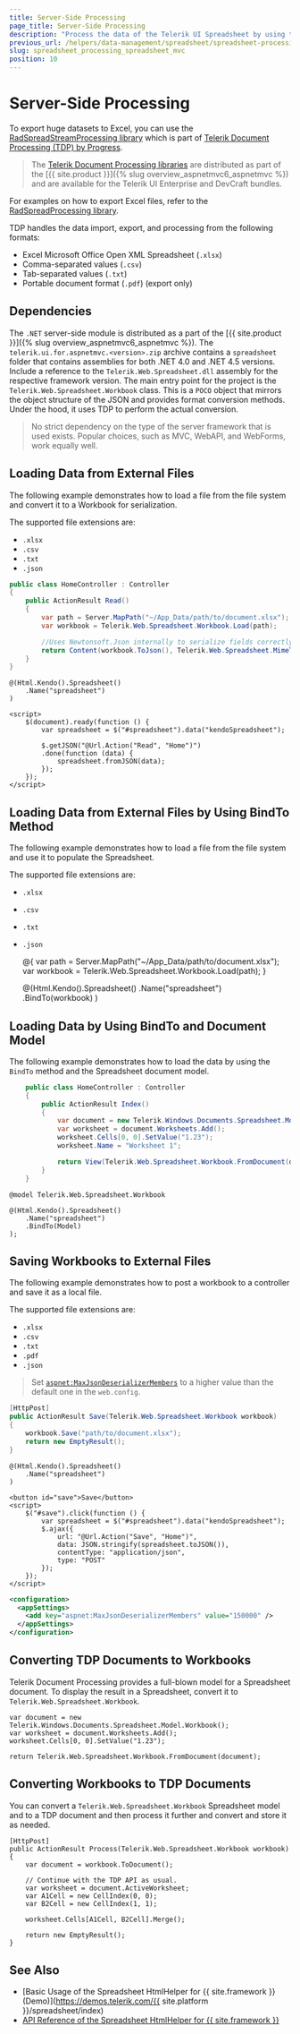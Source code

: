 ```yaml
---
title: Server-Side Processing
page_title: Server-Side Processing
description: "Process the data of the Telerik UI Spreadsheet by using the Telerik Document Processing library."
previous_url: /helpers/data-management/spreadsheet/spreadsheet-processing
slug: spreadsheet_processing_spreadsheet_mvc
position: 10
---
```


# Server-Side Processing

To export huge datasets to Excel, you can use the [RadSpreadStreamProcessing library](https://docs.telerik.com/devtools/document-processing/libraries/radspreadstreamprocessing/overview) which is part of [Telerik Document Processing (TDP) by Progress](https://docs.telerik.com/devtools/document-processing/introduction).

> The [Telerik Document Processing libraries](https://docs.telerik.com/devtools/document-processing/introduction#libraries) are distributed as part of the [{{ site.product }}]({% slug overview_aspnetmvc6_aspnetmvc %}) and are available for the Telerik UI Enterprise and DevCraft bundles.

For examples on how to export Excel files, refer to the [RadSpreadProcessing library](https://docs.telerik.com/devtools/document-processing/libraries/radspreadprocessing/overview).

TDP handles the data import, export, and processing from the following formats:

* Excel Microsoft Office Open XML Spreadsheet (`.xlsx`)
* Comma-separated values (`.csv`)
* Tab-separated values (`.txt`)
* Portable document format (`.pdf`) (export only)

## Dependencies

The `.NET` server-side module is distributed as a part of the [{{ site.product }}]({% slug overview_aspnetmvc6_aspnetmvc %}). The `telerik.ui.for.aspnetmvc.<version>.zip` archive contains a `spreadsheet` folder that contains assemblies for both .NET 4.0 and .NET 4.5 versions. Include a reference to the `Telerik.Web.Spreadsheet.dll` assembly for the respective framework version. The main entry point for the project is the `Telerik.Web.Spreadsheet.Workbook` class. This is a `POCO` object that mirrors the object structure of the JSON and provides format conversion methods. Under the hood, it uses TDP to perform the actual conversion.

> No strict dependency on the type of the server framework that is used exists. Popular choices, such as MVC, WebAPI, and WebForms, work equally well.

## Loading Data from External Files

The following example demonstrates how to load a file from the file system and convert it to a Workbook for serialization.

The supported file extensions are:
* `.xlsx`
* `.csv`
* `.txt`
* `.json`

```C#
public class HomeController : Controller
{
    public ActionResult Read()
    {
        var path = Server.MapPath("~/App_Data/path/to/document.xlsx");
        var workbook = Telerik.Web.Spreadsheet.Workbook.Load(path);

        //Uses Newtonsoft.Json internally to serialize fields correctly.
        return Content(workbook.ToJson(), Telerik.Web.Spreadsheet.MimeTypes.JSON);
    }
}
```
```cshtml
@(Html.Kendo().Spreadsheet()
    .Name("spreadsheet")
)

<script>
    $(document).ready(function () {
        var spreadsheet = $("#spreadsheet").data("kendoSpreadsheet");

        $.getJSON("@Url.Action("Read", "Home")")
        .done(function (data) {
            spreadsheet.fromJSON(data);
        });
    });
</script>
```

## Loading Data from External Files by Using BindTo Method

The following example demonstrates how to load a file from the file system and use it to populate the Spreadsheet.

The supported file extensions are:
* `.xlsx`
* `.csv`
* `.txt`
* `.json`

    @{
        var path = Server.MapPath("~/App_Data/path/to/document.xlsx");
        var workbook = Telerik.Web.Spreadsheet.Workbook.Load(path);
    }

    @(Html.Kendo().Spreadsheet()
        .Name("spreadsheet")
        .BindTo(workbook)
    )

## Loading Data by Using BindTo and Document Model

The following example demonstrates how to load the data by using the `BindTo` method and the Spreadsheet document model.

```C#
	public class HomeController : Controller
    {
        public ActionResult Index()
        {
            var document = new Telerik.Windows.Documents.Spreadsheet.Model.Workbook();
            var worksheet = document.Worksheets.Add();
            worksheet.Cells[0, 0].SetValue("1.23");
            worksheet.Name = "Worksheet 1";

            return View(Telerik.Web.Spreadsheet.Workbook.FromDocument(document));
        }
    }
```
```cshtml
@model Telerik.Web.Spreadsheet.Workbook

@(Html.Kendo().Spreadsheet()
    .Name("spreadsheet")
    .BindTo(Model)
);
```

## Saving Workbooks to External Files

The following example demonstrates how to post a workbook to a controller and save it as a local file.

The supported file extensions are:
* `.xlsx`
* `.csv`
* `.txt`
* `.pdf`
* `.json`

> Set [`aspnet:MaxJsonDeserializerMembers`](https://msdn.microsoft.com/en-us/library/hh975440%28v=vs.120%29.aspx?f=255&MSPPError=-2147217396) to a higher value than the default one in the `web.config`.

```C#
[HttpPost]
public ActionResult Save(Telerik.Web.Spreadsheet.Workbook workbook)
{
    workbook.Save("path/to/document.xlsx");
    return new EmptyResult();
}
```
```Razor cshtml
@(Html.Kendo().Spreadsheet()
    .Name("spreadsheet")
)

<button id="save">Save</button>
<script>
    $("#save").click(function () {
        var spreadsheet = $("#spreadsheet").data("kendoSpreadsheet");
        $.ajax({
            url: "@Url.Action("Save", "Home")",
            data: JSON.stringify(spreadsheet.toJSON()),
            contentType: "application/json",
            type: "POST"
        });
    });
</script>
```
```xml web.config
<configuration>
  <appSettings>
    <add key="aspnet:MaxJsonDeserializerMembers" value="150000" />
  </appSettings>
</configuration>
```

## Converting TDP Documents to Workbooks

Telerik Document Processing provides a full-blown model for a Spreadsheet document. To display the result in a Spreadsheet, convert it to `Telerik.Web.Spreadsheet.Workbook`.

    var document = new Telerik.Windows.Documents.Spreadsheet.Model.Workbook();
    var worksheet = document.Worksheets.Add();
    worksheet.Cells[0, 0].SetValue("1.23");

    return Telerik.Web.Spreadsheet.Workbook.FromDocument(document);

## Converting Workbooks to TDP Documents

You can convert a `Telerik.Web.Spreadsheet.Workbook` Spreadsheet model and to a TDP document and then process it further and convert and store it as needed.

    [HttpPost]
    public ActionResult Process(Telerik.Web.Spreadsheet.Workbook workbook)
    {
        var document = workbook.ToDocument();

        // Continue with the TDP API as usual.
        var worksheet = document.ActiveWorksheet;
        var A1Cell = new CellIndex(0, 0);
        var B2Cell = new CellIndex(1, 1);

        worksheet.Cells[A1Cell, B2Cell].Merge();

        return new EmptyResult();
    }

## See Also

* [Basic Usage of the Spreadsheet HtmlHelper for {{ site.framework }} (Demo)](https://demos.telerik.com/{{ site.platform }}/spreadsheet/index)
* [API Reference of the Spreadsheet HtmlHelper for {{ site.framework }}](/api/spreadsheet)
